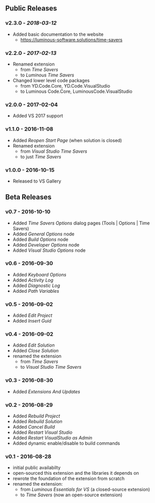 ## Public Releases

### v2.3.0 - _2018-03-12_
  - Added basic documentation to the website
    - https://luminous-software.solutions/time-savers

### v2.2.0 - _2017-02-13_
  - Renamed extension
    - from *Time Savers*
    - to *Luminous Time Savers*
  - Changed lower level code packages
    - from YD.Code.Core, YD.Code.VisualStudio
    - to Luminous Code.Core, LuminousCode.VisualStudio

### v2.0.0 - 2017-02-04
  - Added VS 2017 support

### v1.1.0 - 2016-11-08
  - Added *Reopen Start Page* (when solution is closed)
  - Renamed extension
      - from *Visual Studio Time Savers*
      - to just *Time Savers*

### v1.0.0 - 2016-10-15
  - Released to VS Gallery

## Beta Releases

### v0.7 - 2016-10-10
  - Added *Time Savers Options* dialog pages (Tools | Options | Time Savers)
  - Added *General Options* node
  - Added *Build Options* node
  - Added *Developer Options* node
  - Added *Visual Studio Options* node

### v0.6 - 2016-09-30
  - Added *Keyboard Options*
  - Added *Activity Log*
  - Added *Diagnostic Log*
  - Added *Path Variables*

### v0.5 - 2016-09-02
  - Added *Edit Project*
  - Added *Insert Guid*

### v0.4 - 2016-09-02
  - Added *Edit Solution*
  - Added *Close Solution*
  - renamed the extension
    - from *Time Savers*
    - to *Visual Studio Time Savers*

### v0.3 - 2016-08-30
  - Added *Extensions And Updates*

### v0.2 - 2016-08-29
  - Added *Rebuild Project*
  - Added *Rebuild Solution*
  - Added *Cancel Build*
  - Added *Restart Visual Studio*
  - Added *Restart VisualStudio as Admin*
  - Added dynamic enable/disable to build commands

### v0.1 - 2016-08-28
  - initial public availabilty
  - open-sourced this extension and the libraries it depends on
  - rewrote the foundation of the extension from scratch
  - renamed the extension:
    - from *Luminous Essentials for VS* (a closed-source extension)
    - to *Time Savers* (now an open-source extension)

